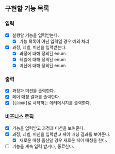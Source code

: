 ## 구현할 기능 목록

### 입력

- [x] 실행할 기능을 입력받는다.
    - [x] 기능 목록이 아닌 입력일 경우 예외 처리
- [x] 과정, 레벨, 미션을 입력받는다.
    - [x] 과정에 대해 정의된 enum
    - [x] 레벨에 대해 정의된 enum
    - [x] 미션에 대해 정의된 enum

### 출력

- [x] 과정과 미션을 출력한다.
- [x] 페어 매칭 결과를 출력한다.
- [x] `[ERROR]`로 시작하는 에러메시지를 출력한다.

### 비즈니스 로직

- [x] 기능을 입력받고 과정과 미션을 보여준다.
- [x] 과정, 레벨, 미션을 입력받고 페어 매칭 결과를 보여준다.
    - [x] 새로운 매칭 옵션일 경우 새로운 페어 매칭을 한다.
- [ ] 기능을 계속 입력 받거나, 종료한다.